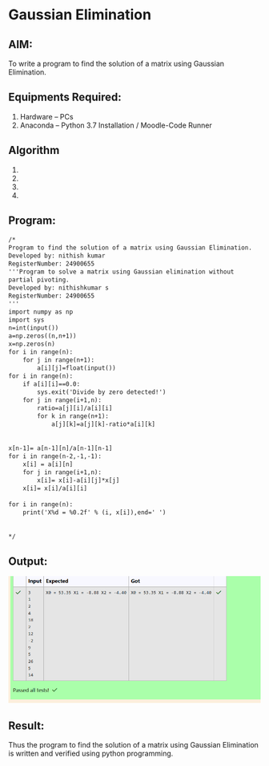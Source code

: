 # Gaussian Elimination

## AIM:
To write a program to find the solution of a matrix using Gaussian Elimination.

## Equipments Required:
1. Hardware – PCs
2. Anaconda – Python 3.7 Installation / Moodle-Code Runner

## Algorithm
1. 
2. 
3. 
4. 

## Program:
```
/*
Program to find the solution of a matrix using Gaussian Elimination.
Developed by: nithish kumar
RegisterNumber: 24900655
'''Program to solve a matrix using Gaussian elimination without partial pivoting.
Developed by: nithishkumar s
RegisterNumber: 24900655
'''
import numpy as np
import sys
n=int(input())
a=np.zeros((n,n+1))
x=np.zeros(n)
for i in range(n):
    for j in range(n+1):
        a[i][j]=float(input())
for i in range(n):
    if a[i][i]==0.0:
        sys.exit('Divide by zero detected!')
    for j in range(i+1,n):
        ratio=a[j][i]/a[i][i]
        for k in range(n+1):
            a[j][k]=a[j][k]-ratio*a[i][k]

        
x[n-1]= a[n-1][n]/a[n-1][n-1]
for i in range(n-2,-1,-1):
    x[i] = a[i][n]
    for j in range(i+1,n):
        x[i]= x[i]-a[i][j]*x[j]
    x[i]= x[i]/a[i][i]
    
for i in range(n):
    print('X%d = %0.2f' % (i, x[i]),end=' ')
    

*/
```

## Output:
![alt text](<Screenshot 2024-12-07 210330.png>)


## Result:
Thus the program to find the solution of a matrix using Gaussian Elimination is written and verified using python programming.

